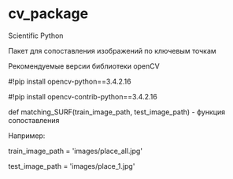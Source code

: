 # cv_package
Scientific Python


Пакет для сопоставления изображений по ключевым точкам

Рекомендуемые версии библиотеки openCV

#!pip install opencv-python==3.4.2.16

#!pip install opencv-contrib-python==3.4.2.16

def matching_SURF(train_image_path, test_image_path) - функция сопоставления

Например:

train_image_path = 'images/place_all.jpg'



test_image_path = 'images/place_1.jpg'
